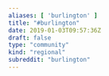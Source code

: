```yaml
---
aliases: [ 'burlington' ]
title: "#burlington"
date: 2019-01-03T09:57:36Z
draft: false
type: "community"
kind: "regional"
subreddit: "burlington"
---
```


